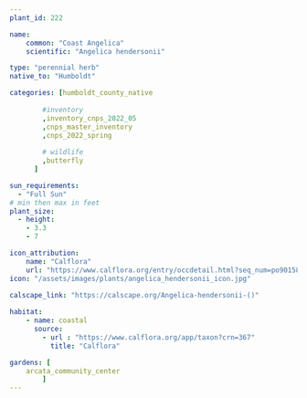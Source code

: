 ```yaml
---
plant_id: 222 

name: 
    common: "Coast Angelica" 
    scientific: "Angelica hendersonii" 

type: "perennial herb"
native_to: "Humboldt"

categories: [humboldt_county_native
        
        #inventory 
        ,inventory_cnps_2022_05
        ,cnps_master_inventory
        ,cnps_2022_spring
        
        # wildlife
        ,butterfly
      ]

sun_requirements:
  - "Full Sun"
# min then max in feet
plant_size:
  - height: 
    - 3.3 
    - 7

icon_attribution: 
    name: "Calflora"
    url: "https://www.calflora.org/entry/occdetail.html?seq_num=po90158"
icon: "/assets/images/plants/angelica_hendersonii_icon.jpg"
 
calscape_link: "https://calscape.org/Angelica-hendersonii-()"

habitat: 
    - name: coastal
      source: 
        - url : "https://www.calflora.org/app/taxon?crn=367"
          title: "Calflora"

gardens: [
    arcata_community_center
        ]
---
```









